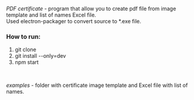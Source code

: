 *PDF certificate* - program that allow you to create pdf file from image template and list of names Excel file.<br>
Used electron-packager to convert source to *.exe file.
<br>

### How to run:

1. git clone
2. git install --only=dev
3. npm start
<br>

*examples* - folder with certificate image template and Excel file with list of names.